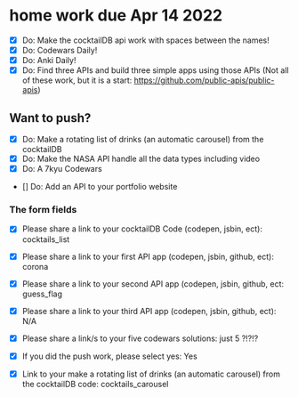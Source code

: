 # home work due Apr 14 2022

- [x] Do: Make the cocktailDB api work with spaces between the names!
- [x] Do: Codewars Daily!
- [x] Do: Anki Daily!
- [x] Do: Find three APIs and build three simple apps using those APIs (Not all of these work, but it is a start: https://github.com/public-apis/public-apis)

## Want to push?

- [x] Do: Make a rotating list of drinks (an automatic carousel) from the cocktailDB
- [x] Do: Make the NASA API handle all the data types including video
- [x] Do: A 7kyu Codewars
- [] Do: Add an API to your portfolio website

### The form fields

- [x] Please share a link to your cocktailDB Code (codepen, jsbin, ect):
      cocktails_list

- [x] Please share a link to your first API app (codepen, jsbin, github, ect):
      corona

- [x] Please share a link to your second API app (codepen, jsbin, github, ect:
      guess_flag

- [x] Please share a link to your third API app (codepen, jsbin, github, ect):
      N/A

- [x] Please share a link/s to your five codewars solutions:
      just 5 ?!?!?

- [x] If you did the push work, please select yes:
      Yes

- [x] Link to your make a rotating list of drinks (an automatic carousel) from the cocktailDB code:
      cocktails_carousel
